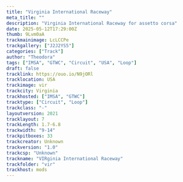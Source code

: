 ```yaml
---
title: "Virginia International Raceway"
meta_title: ""
description: "Virginia International Raceway for assetto corsa"
date: 2025-05-12T17:29:00Z
thumb: 9Lvm0aA
trackmainimage: LcLCCPe
trackgallery: ["J2J2YS5"]
categories: ["Track"]
author: "Theodora"
tags: ["IMSA", "GTWC", "Circuit", "USA", "Loop"]
draft: false
tracklink: https://ouo.io/N9jORl
tracklocation: USA
trackimage: vir
trackcity: Virginia
trackhosted: ["IMSA", "GTWC"]
tracktype: ["Circuit", "Loop"]
trackclass: "-" 
layoutversion: 2021
tracklayout: 7
trackLength: 1.7-6.8
trackwidth: "9-14"
trackpitboxes: 33
trackcreator: Unknown
trackversion: "1.0"
trackcsp: "Unknown"
trackname: "VIRginia International Raceway"
trackfolder: "vir"
trackhost: mods
---
```

